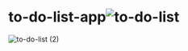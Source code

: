 # to-do-list-app![to-do-list](https://github.com/basakaltunterimm/to-do-list-app/assets/131902166/0c7faded-d94a-4134-a37b-3e4a8f7cebf0)
![to-do-list (2)](https://github.com/basakaltunterimm/to-do-list-app/assets/131902166/9a436a7a-6a66-4b23-954e-827248005ca2)
